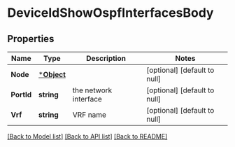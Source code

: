 # DeviceIdShowOspfInterfacesBody

## Properties
Name | Type | Description | Notes
------------ | ------------- | ------------- | -------------
**Node** | [***Object**](.md) |  | [optional] [default to null]
**PortId** | **string** | the network interface | [optional] [default to null]
**Vrf** | **string** | VRF name | [optional] [default to null]

[[Back to Model list]](../README.md#documentation-for-models) [[Back to API list]](../README.md#documentation-for-api-endpoints) [[Back to README]](../README.md)

